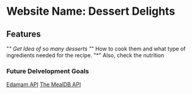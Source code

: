 # Website Name: Dessert Delights

## Features
"*" Get Idea of so many desserts
"*" How to cook them and what type of ingredients needed for the recipe.
"*" Also, check the nutrition


### Future Delvelopment Goals


[Edamam API](https://www.edamam.com/)
[The MealDB API](https://www.themealdb.com/)


